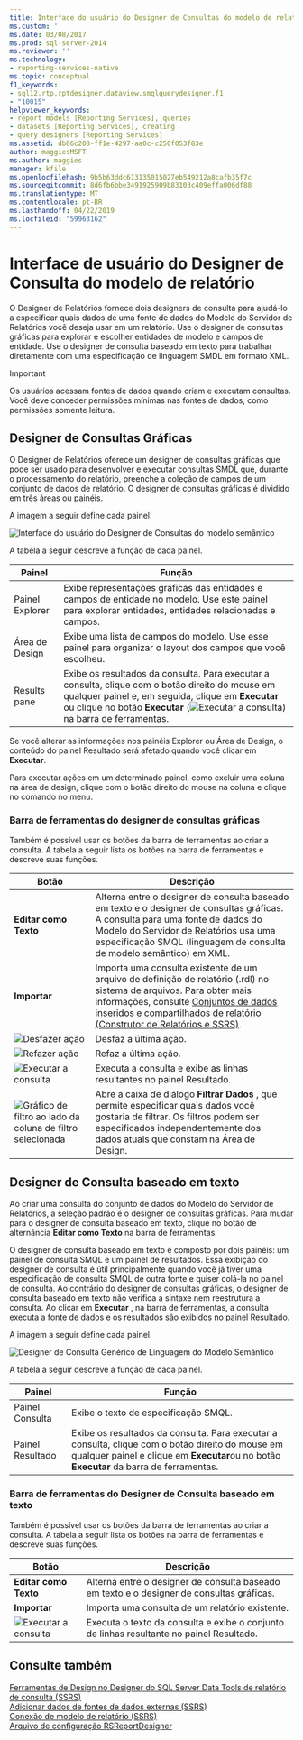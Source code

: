 ```yaml
---
title: Interface do usuário do Designer de Consultas do modelo de relatório | Microsoft Docs
ms.custom: ''
ms.date: 03/08/2017
ms.prod: sql-server-2014
ms.reviewer: ''
ms.technology:
- reporting-services-native
ms.topic: conceptual
f1_keywords:
- sql12.rtp.rptdesigner.dataview.smqlquerydesigner.f1
- "10015"
helpviewer_keywords:
- report models [Reporting Services], queries
- datasets [Reporting Services], creating
- query designers [Reporting Services]
ms.assetid: db86c208-ff1e-4297-aa0c-c250f053f83e
author: maggiesMSFT
ms.author: maggies
manager: kfile
ms.openlocfilehash: 9b5b63ddc613135015027eb549212a8cafb35f7c
ms.sourcegitcommit: 8d6fb6bbe3491925909b83103c409effa006df88
ms.translationtype: MT
ms.contentlocale: pt-BR
ms.lasthandoff: 04/22/2019
ms.locfileid: "59963162"
---
```

# <a name="report-model-query-designer-user-interface"></a>Interface de usuário do Designer de Consulta do modelo de relatório
  O Designer de Relatórios fornece dois designers de consulta para ajudá-lo a especificar quais dados de uma fonte de dados do Modelo do Servidor de Relatórios você deseja usar em um relatório. Use o designer de consultas gráficas para explorar e escolher entidades de modelo e campos de entidade. Use o designer de consulta baseado em texto para trabalhar diretamente com uma especificação de linguagem SMDL em formato XML.  
  
> [!IMPORTANT]  
>  Os usuários acessam fontes de dados quando criam e executam consultas. Você deve conceder permissões mínimas nas fontes de dados, como permissões somente leitura.  
  
## <a name="graphical-query-designer"></a>Designer de Consultas Gráficas  
 O Designer de Relatórios oferece um designer de consultas gráficas que pode ser usado para desenvolver e executar consultas SMDL que, durante o processamento do relatório, preenche a coleção de campos de um conjunto de dados de relatório. O designer de consultas gráficas é dividido em três áreas ou painéis.  
  
 A imagem a seguir define cada painel.  
  
 ![Interface do usuário do Designer de Consultas do modelo semântico](../media/rsqd-dsawmodel-smql.gif "Interface do usuário do Designer de Consultas do modelo semântico")  
  
 A tabela a seguir descreve a função de cada painel.  
  
|Painel|Função|  
|----------|--------------|  
|Painel Explorer|Exibe representações gráficas das entidades e campos de entidade no modelo. Use este painel para explorar entidades, entidades relacionadas e campos.|  
|Área de Design|Exibe uma lista de campos do modelo. Use esse painel para organizar o layout dos campos que você escolheu.|  
|Results pane|Exibe os resultados da consulta. Para executar a consulta, clique com o botão direito do mouse em qualquer painel e, em seguida, clique em **Executar** ou clique no botão **Executar** (![Executar a consulta](../../analysis-services/media/rsqdicon-run.gif "Executar a consulta")) na barra de ferramentas.|  
  
 Se você alterar as informações nos painéis Explorer ou Área de Design, o conteúdo do painel Resultado será afetado quando você clicar em **Executar**.  
  
 Para executar ações em um determinado painel, como excluir uma coluna na área de design, clique com o botão direito do mouse na coluna e clique no comando no menu.  
  
### <a name="graphical-query-designer-toolbar"></a>Barra de ferramentas do designer de consultas gráficas  
 Também é possível usar os botões da barra de ferramentas ao criar a consulta. A tabela a seguir lista os botões na barra de ferramentas e descreve suas funções.  
  
|Botão|Descrição|  
|------------|-----------------|  
|**Editar como Texto**|Alterna entre o designer de consulta baseado em texto e o designer de consultas gráficas. A consulta para uma fonte de dados do Modelo do Servidor de Relatórios usa uma especificação SMQL (linguagem de consulta de modelo semântico) em XML.|  
|**Importar**|Importa uma consulta existente de um arquivo de definição de relatório (.rdl) no sistema de arquivos. Para obter mais informações, consulte [Conjuntos de dados inseridos e compartilhados de relatório &#40;Construtor de Relatórios e SSRS&#41;](report-embedded-datasets-and-shared-datasets-report-builder-and-ssrs.md).|  
|![Desfazer ação](../media/rsqdicon-undo.gif "Desfazer ação")|Desfaz a última ação.|  
|![Refazer ação](../media/rsqdicon-redo.gif "Refazer ação")|Refaz a última ação.|  
|![Executar a consulta](../../analysis-services/media/rsqdicon-run.gif "Executar a consulta")|Executa a consulta e exibe as linhas resultantes no painel Resultado.|  
|![Gráfico de filtro ao lado da coluna de filtro selecionada](../media/rsqdicon-filter.gif "Gráfico de filtro ao lado da coluna de filtro selecionada")|Abre a caixa de diálogo **Filtrar Dados** , que permite especificar quais dados você gostaria de filtrar. Os filtros podem ser especificados independentemente dos dados atuais que constam na Área de Design.|  
  
## <a name="text-based-query-designer"></a>Designer de Consulta baseado em texto  
 Ao criar uma consulta do conjunto de dados do Modelo do Servidor de Relatórios, a seleção padrão é o designer de consultas gráficas. Para mudar para o designer de consulta baseado em texto, clique no botão de alternância **Editar como Texto** na barra de ferramentas.  
  
 O designer de consulta baseado em texto é composto por dois painéis: um painel de consulta SMQL e um painel de resultados. Essa exibição do designer de consulta é útil principalmente quando você já tiver uma especificação de consulta SMQL de outra fonte e quiser colá-la no painel de consulta. Ao contrário do designer de consultas gráficas, o designer de consulta baseado em texto não verifica a sintaxe nem reestrutura a consulta. Ao clicar em **Executar** , na barra de ferramentas, a consulta executa a fonte de dados e os resultados são exibidos no painel Resultado.  
  
 A imagem a seguir define cada painel.  
  
 ![Designer de Consulta Genérico de Linguagem do Modelo Semântico](../media/rsqd-dsawmodel-smql-generic.gif "Designer de Consulta Genérico de Linguagem do Modelo Semântico")  
  
 A tabela a seguir descreve a função de cada painel.  
  
|Painel|Função|  
|----------|--------------|  
|Painel Consulta|Exibe o texto de especificação SMQL.|  
|Painel Resultado|Exibe os resultados da consulta. Para executar a consulta, clique com o botão direito do mouse em qualquer painel e clique em **Executar**ou no botão **Executar** da barra de ferramentas.|  
  
### <a name="text-based-query-designer-toolbar"></a>Barra de ferramentas do Designer de Consulta baseado em texto  
 Também é possível usar os botões da barra de ferramentas ao criar a consulta. A tabela a seguir lista os botões na barra de ferramentas e descreve suas funções.  
  
|Botão|Descrição|  
|------------|-----------------|  
|**Editar como Texto**|Alterna entre o designer de consulta baseado em texto e o designer de consultas gráficas.|  
|**Importar**|Importa uma consulta de um relatório existente.|  
|![Executar a consulta](../../analysis-services/media/rsqdicon-run.gif "Executar a consulta")|Executa o texto da consulta e exibe o conjunto de linhas resultante no painel Resultado.|  
  
## <a name="see-also"></a>Consulte também  
 [Ferramentas de Design no Designer do SQL Server Data Tools de relatório de consulta &#40;SSRS&#41;](query-design-tools-ssrs.md)   
 [Adicionar dados de fontes de dados externas &#40;SSRS&#41;](add-data-from-external-data-sources-ssrs.md)   
 [Conexão de modelo de relatório &#40;SSRS&#41;](report-model-connection-ssrs.md)   
 [Arquivo de configuração RSReportDesigner](../report-server/rsreportdesigner-configuration-file.md)  
  
  
